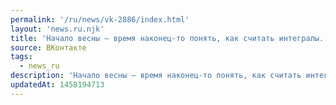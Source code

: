 ```yaml
---
permalink: '/ru/news/vk-2886/index.html'
layout: 'news.ru.njk'
title: 'Начало весны — время наконец-то понять, как считать интегралы. Кружок взаимопомощи приглашает в…'
source: ВКонтакте
tags:
  - news_ru
description: 'Начало весны — время наконец-то понять, как считать интегралы. Кружок взаимопомощи приглашает в…'
updatedAt: 1458194713
---
```

